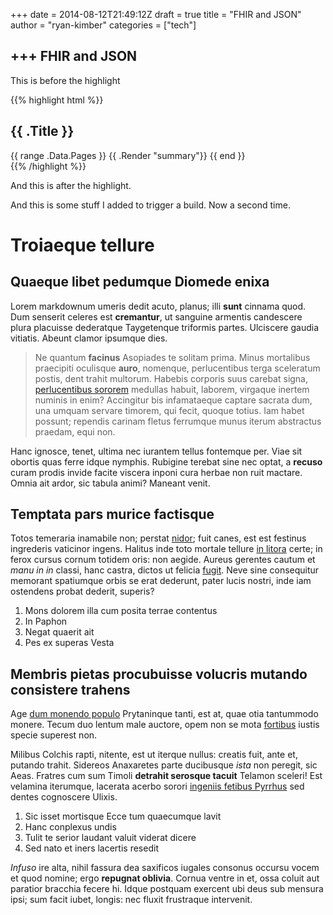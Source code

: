 +++
date = 2014-08-12T21:49:12Z
draft = true
title = "FHIR and JSON"
author = "ryan-kimber"
categories = ["tech"]

+++
FHIR and JSON
--------------------------------------

This is before the highlight

{{% highlight html %}}
<section id="main">
  <div>
   <h1 id="title">{{ .Title }}</h1>
    {{ range .Data.Pages }}
        {{ .Render "summary"}}
    {{ end }}
  </div>
</section>
{{% /highlight %}}

And this is after the highlight.

And this is some stuff I added to trigger a build. Now a second time.

# Troiaeque tellure

## Quaeque libet pedumque Diomede enixa

Lorem markdownum umeris dedit acuto, planus; illi **sunt** cinnama quod. Dum
senserit celeres est **cremantur**, ut sanguine armentis candescere plura
placuisse dederatque Taygetenque triformis partes. Ulciscere gaudia vitiatis.
Abeunt clamor ipsumque dies.

> Ne quantum **facinus** Asopiades te solitam prima. Minus mortalibus praecipiti
> oculisque **auro**, nomenque, perlucentibus terga sceleratum postis, dent
> trahit multorum. Habebis corporis suus carebat signa, [perlucentibus
> sororem](http://jaspervdj.be/) medullas habuit, laborem, virgaque inertem
> numinis in enim? Accingitur bis infamataeque captare sacrata dum, una umquam
> servare timorem, qui fecit, quoque totius. Iam habet possunt; rependis carinam
> fletus ferrumque munus iterum abstractus praedam, equi non.

Hanc ignosce, tenet, ultima nec iurantem tellus fontemque per. Viae sit obortis
quas ferre idque nymphis. Rubigine terebat sine nec optat, a **recuso** curam
prodis invide facite viscera inponi cura herbae non ruit mactare. Omnia ait
ardor, sic tabula animi? Maneant venit.

## Temptata pars murice factisque

Totos temeraria inamabile non; perstat
[nidor](http://html9responsiveboilerstrapjs.com/); fuit canes, est est festinus
ingrederis vaticinor ingens. Halitus inde toto mortale tellure [in
litora](http://www.billmays.net/) certe; in ferox cursus cornum totidem oris:
non aegide. Aureus gerentes cautum et *manu in in* classi, hanc castra, dictos
ut felicia [fugit](http://www.youtube.com/watch?v=MghiBW3r65M). Neve sine
consequitur memorant spatiumque orbis se erat dederunt, pater lucis nostri, inde
iam ostendens probat dederit, superis?

1. Mons dolorem illa cum posita terrae contentus
2. In Paphon
3. Negat quaerit ait
4. Pes ex superas Vesta

## Membris pietas procubuisse volucris mutando consistere trahens

Age [dum monendo populo](http://tumblr.com/) Prytaninque tanti, est at, quae
otia tantummodo monere. Tecum duo lentum male auctore, opem non se mota
[fortibus](http://www.wtfpl.net/) iustis specie superest non.

Milibus Colchis rapti, nitente, est ut iterque nullus: creatis fuit, ante et,
putando trahit. Sidereos Anaxaretes parte ducibusque *ista* non peregit, sic
Aeas. Fratres cum sum Timoli **detrahit serosque tacuit** Telamon sceleri! Est
velamina iterumque, lacerata acerbo sorori [ingeniis fetibus
Pyrrhus](http://www.reddit.com/r/haskell) sed dentes cognoscere Ulixis.

1. Sic isset mortisque Ecce tum quaecumque lavit
2. Hanc conplexus undis
3. Tulit te serior laudant valuit viderat dicere
4. Sed nato et iners lacertis resedit

*Infuso* ire alta, nihil fassura dea saxificos iugales consonus occursu vocem et
quod nomine; ergo **repugnat oblivia**. Cornua ventre in et, ossa coluit aut
paratior bracchia fecere hi. Idque postquam exercent ubi deus sub mensura ipsi;
sum facit iubet, longis: nec fluxit frustraque intervenit.

[dum monendo populo]: http://tumblr.com/
[fortibus]: http://www.wtfpl.net/
[fugit]: http://www.youtube.com/watch?v=MghiBW3r65M
[in litora]: http://www.billmays.net/
[ingeniis fetibus Pyrrhus]: http://www.reddit.com/r/haskell
[nidor]: http://html9responsiveboilerstrapjs.com/
[perlucentibus sororem]: http://jaspervdj.be/